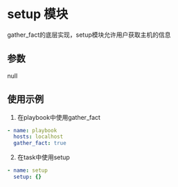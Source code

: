 # setup 模块

gather_fact的底层实现，setup模块允许用户获取主机的信息

## 参数

null

## 使用示例

1. 在playbook中使用gather_fact
```yaml
- name: playbook 
  hosts: localhost
  gather_fact: true
```

2. 在task中使用setup
```yaml
- name: setup
  setup: {}
```     
